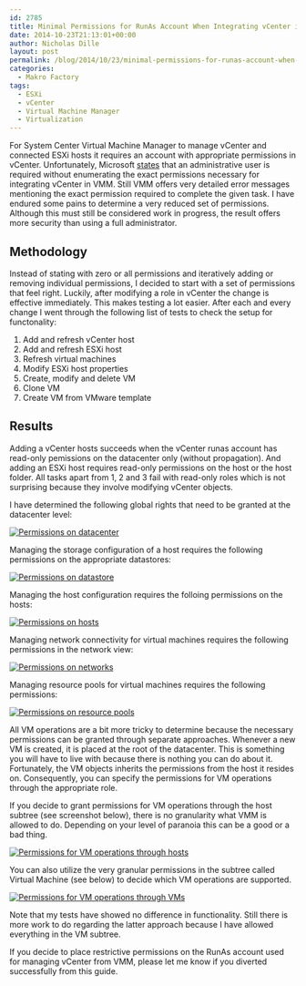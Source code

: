 ```yaml
---
id: 2785
title: Minimal Permissions for RunAs Account When Integrating vCenter in VMM
date: 2014-10-23T21:13:01+00:00
author: Nicholas Dille
layout: post
permalink: /blog/2014/10/23/minimal-permissions-for-runas-account-when-integrating-vcenter-in-vmm/
categories:
  - Makro Factory
tags:
  - ESXi
  - vCenter
  - Virtual Machine Manager
  - Virtualization
---
```

For System Center Virtual Machine Manager to manage vCenter and connected ESXi hosts it requires an account with appropriate permissions in vCenter. Unfortunately, Microsoft [states](http://technet.microsoft.com/library/gg610681.aspx) that an administrative user is required without enumerating the exact permissions necessary for integrating vCenter in VMM. Still VMM offers very detailed error messages mentioning the exact permission required to complete the given task. I have endured some pains to determine a very reduced set of permissions. Although this must still be considered work in progress, the result offers more security than using a full administrator.

<!--more-->

## Methodology

Instead of stating with zero or all permissions and iteratively adding or removing individual permissions, I decided to start with a set of permissions that feel right. Luckily, after modifying a role in vCenter the change is effective immediately. This makes testing a lot easier. After each and every change I went through the following list of tests to check the setup for functonality:

  1. Add and refresh vCenter host
  2. Add and refresh ESXi host
  3. Refresh virtual machines
  4. Modify ESXi host properties
  5. Create, modify and delete VM
  6. Clone VM
  7. Create VM from VMware template

## Results

Adding a vCenter hosts succeeds when the vCenter runas account has read-only pemissions on the datacenter only (without propagation). And adding an ESXi host requires read-only permissions on the host or the host folder. All tasks apart from 1, 2 and 3 fail with read-only roles which is not surprising because they involve modifying vCenter objects.

I have determined the following global rights that need to be granted at the datacenter level:

[![Permissions on datacenter](/media/2014/07/image.png)](/media/2014/07/image.png)

Managing the storage configuration of a host requires the following permissions on the appropriate datastores:

[![Permissions on datastore](/media/2014/07/image1.png)](/media/2014/07/image1.png)

Managing the host configuration requires the folloing permissions on the hosts:

[![Permissions on hosts](/media/2014/07/image2.png)](/media/2014/07/image2.png)

Managing network connectivity for virtual machines requires the following permissions in the network view:

[![Permissions on networks](/media/2014/07/image3.png)](/media/2014/07/image3.png)

Managing resource pools for virtual machines requires the following permissions:

[![Permissions on resource pools](/media/2014/07/image4.png)](/media/2014/07/image4.png)

All VM operations are a bit more tricky to determine because the necessary permissions can be granted through separate approaches. Whenever a new VM is created, it is placed at the root of the datacenter. This is something you will have to live with because there is nothing you can do about it. Fortunately, the VM objects inherits the permissions from the host it resides on. Consequently, you can specify the permissions for VM operations through the appropriate role.

If you decide to grant permissions for VM operations through the host subtree (see screenshot below), there is no granularity what VMM is allowed to do. Depending on your level of paranoia this can be a good or a bad thing.

[![Permissions for VM operations through hosts](/media/2014/07/image5.png)](/media/2014/07/image5.png)

You can also utilize the very granular permissions in the subtree called Virtual Machine (see below) to decide which VM operations are supported.

[![Permissions for VM operations through VMs](/media/2014/07/image6.png)](/media/2014/07/image6.png)

Note that my tests have showed no difference in functionality. Still there is more work to do regarding the latter approach because I have allowed everything in the VM subtree.

If you decide to place restrictive permissions on the RunAs account used for managing vCenter from VMM, please let me know if you diverted successfully from this guide.
